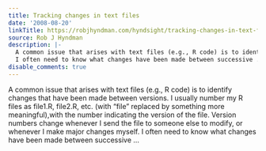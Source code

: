 ```yaml
---
title: Tracking changes in text files
date: '2008-08-20'
linkTitle: https://robjhyndman.com/hyndsight/tracking-changes-in-text-files/
source: Rob J Hyndman
description: |-
  A common issue that arises with text files (e.g., R code) is to identify changes that have been made between versions. I usually number my R files as file1.R, file2.R, etc. (with &ldquo;file&rdquo; replaced by something more meaningful),with the number indicating the version of the file. Version numbers change whenever I send the file to someone else to modify, or whenever I make major changes myself.
  I often need to know what changes have been made between successive ...
disable_comments: true
---
```

A common issue that arises with text files (e.g., R code) is to identify changes that have been made between versions. I usually number my R files as file1.R, file2.R, etc. (with &ldquo;file&rdquo; replaced by something more meaningful),with the number indicating the version of the file. Version numbers change whenever I send the file to someone else to modify, or whenever I make major changes myself.
I often need to know what changes have been made between successive ...